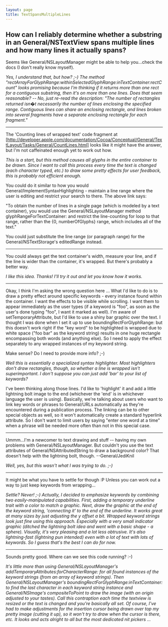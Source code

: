 ```yaml
---
layout: page
title: TextSpansMultipleLines
---
```




How can I reliably determine whether a substring in an General/NSTextView spans multiple lines and how many lines it actually spans?
----
Seems like General/NSLayoutManager might be able to help you...check the docs (I don't really know myself).

*Yes, I understand that, but *how*? ;-) The method "rectArrayForGlyphRange:withinSelectedGlyphRange:inTextContainer:rectCount" looks promising because I'm thinking if it returns more than one rect for a contiguous substring, then it's on more than one lines. Does that seem reasonable? -- No, just re-read the description: "The number of rectangles returned isn�t necessarily the number of lines enclosing the specified range. Contiguous lines can share an enclosing rectangle, and lines broken into several fragments have a separate enclosing rectangle for each fragment."*

----

The 'Counting lines of wrapped text' code fragment at [http://developer.apple.com/documentation/Cocoa/Conceptual/General/TextLayout/Tasks/General/CountLines.html] looks like it might have the answer, but I'm not caffeinated enough yet to work out how.

*This is a start, but this method causes all glyphs in the entire container to be drawn. Since I want to call this process every time the text is changed (each character typed, etc.) to draw some pretty effects for user feedback, this is probably not efficient enough.*

You could do it similar to how you would General/ImplementSyntaxHighlighting - maintain a line range where the user is editing and restrict your search to there. The above link says:


"To obtain the number of lines in a single page (which is modeled by a text container), you would use the General/NSLayoutManager method glyphRangeForTextContainer: and restrict the line-counting for loop to that range, rather than the {0, numberOfGlyphs} range, which includes all of the text."


You could just substitute the line range (or paragraph range) for the General/NSTextStorage's     editedRange instead.

----

You could always get the text container's width, measure your line, and if the line is wider than the container, it's wrapped. But there's probably a better way.

*I like this idea. Thanks! I'll try it out and let you know how it works.*

----

Okay, I think I'm asking the wrong question here ... What I'd like to do is to draw a pretty effect around specific keywords - every instance found within the container. I want the effects to be visible while scrolling. I want them to appear immediately as the user types (if a keyword is "foo", as soon as the user's done typing "foo", I want it marked as well). I'm aware of setTemporaryAttribute, but I'd like to use a shiny bar graphic over the text. I thought I was done when I set it up to use boundingRectForGlyphRange: but this doesn't work right if the "key word" to be highlighted is wrapped due to white space ("foo bar" as the keyword string) results in one huge rectangle encompassing both words (and anything else). So I need to apply the effect separately to any wrapped instances of my keyword string.

Make sense? Do I need to provide more info? ;-)

*Well this is essentially a specialized syntax highlighter. Most highlighters don't draw rectangles, though, so whether a line is wrapped isn't superimportant. I don't suppose you can just add 'bar' to your list of keywords?*

I've been thinking along those lines. I'd like to 'highlight' it and add a little lightning bolt image to the end (whichever the 'end' is in whichever language the user is using). Basically, we're talking about users who want to link key words or phrases to General/URLs automatically as they're encountered during a publication process. The linking can be to other special objects as well, so it won't automatically create a standard hyperlink attribute. So I don't want to limit users by saying "enter one word at a time" when a phrase will be needed more often than not in this special case.

----

Ummm...I'm a newcomer to text drawing and stuff -- having my own problems with General/NSLayoutManager. But couldn't you use the text attributes of General/NSAttributedString to draw a background color? That doesn't help with the lightning bolt, though. --General/JediKnil

*Well, yes, but this wasn't what I was trying to do. ;-)*

----

It might be what you have to settle for though :P Unless you can work out a way to just keep keywords from wrapping...

*Settle? Never! ;-) Actually, I decided to emphasize keywords by combining two easily-manipulated capabilities. First, adding a temporary underline trait with a color to match a graphic. Next, draw the graphic at the *end* of the keyword string, 'connecting it' to the end of the underline. It works great at many sizes by just adjusting the y offset a bit. Wrapped keyword strings look just fine using this approach. Especially with a very small indicator graphic (ditched the lightning bolt idea and went with a basic shape - a sphere). Visually, it's very pleasing and a lot less obtrusive. It's also lightning-fast (lightning pun intended) even with a lot of text with lots of keywords. So I guess that's the best I can do for now.*

----

Sounds pretty good.  Where can we see this code running? :-)

*It's little more than using General/NSLayoutManager's addTemporaryAttributes:forCharacterRange: for all found instances of the keyword strings (from an array of keyword strings). Then General/NSLayoutManager's boundingRectForGlyphRange:inTextContainer: to find the *last* character in each keyword string instance and General/NSImage's compositeToPoint to draw the image (with an origin adjusted to your tastes). Call this contraption each time the textview is resized or the text is changed and you're *basically* all set. Of course, I've had to make adjustments for the insertion cursor being drawn over top my pretty image (cutting it up), so it won't try to draw when the cursor is there, etc. It looks and acts alright to all but the most dedicated nit pickers ...*
